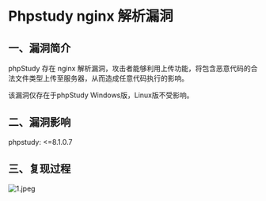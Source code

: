 Phpstudy nginx 解析漏洞
=======================

一、漏洞简介
------------

phpStudy 存在 nginx
解析漏洞，攻击者能够利用上传功能，将包含恶意代码的合法文件类型上传至服务器，从而造成任意代码执行的影响。

该漏洞仅存在于phpStudy Windows版，Linux版不受影响。

二、漏洞影响
------------

phpstudy: \<=8.1.0.7

三、复现过程
------------

![1.jpeg](/Users/aresx/Documents/VulWiki/.resource/Phpstudynginx解析漏洞/media/rId24.jpg)
